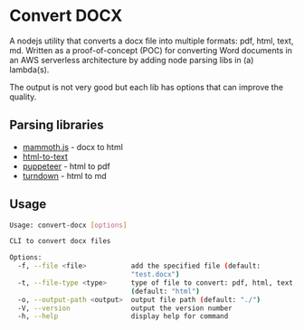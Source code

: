 # Convert DOCX

A nodejs utility that converts a docx file into multiple formats: pdf, html, text, md. Written as a proof-of-concept (POC) for converting Word documents in an AWS serverless architecture by adding node parsing libs in (a) lambda(s).

The output is not very good but each lib has options that can improve the quality.

## Parsing libraries

- [mammoth.js](https://github.com/mwilliamson/mammoth.js/) - docx to html
- [html-to-text](https://github.com/html-to-text/node-html-to-text)
- [puppeteer](https://github.com/puppeteer/puppeteer/tree/main) - html to pdf
- [turndown](https://github.com/mixmark-io/turndown) - html to md

## Usage

```bash
Usage: convert-docx [options]

CLI to convert docx files

Options:
  -f, --file <file>           add the specified file (default:
                              "test.docx")
  -t, --file-type <type>      type of file to convert: pdf, html, text, md
                              (default: "html")
  -o, --output-path <output>  output file path (default: "./")
  -V, --version               output the version number
  -h, --help                  display help for command
```
